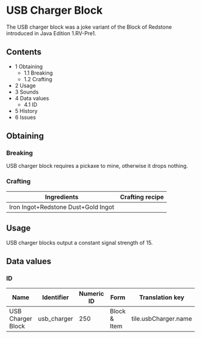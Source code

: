 # USB Charger Block
The USB charger block was a joke variant of the Block of Redstone introduced in Java Edition 1.RV-Pre1.

## Contents
- 1 Obtaining
	- 1.1 Breaking
	- 1.2 Crafting
- 2 Usage
- 3 Sounds
- 4 Data values
	- 4.1 ID
- 5 History
- 6 Issues

## Obtaining
### Breaking
USB charger block requires a pickaxe to mine, otherwise it drops nothing.

### Crafting
| Ingredients                         | Crafting recipe |
|-------------------------------------|-----------------|
| Iron Ingot+Redstone Dust+Gold Ingot |                 |

## Usage
USB charger blocks output a constant signal strength of 15.

## Data values
### ID
| Name              | Identifier  | Numeric ID | Form         | Translation key      |
|-------------------|-------------|------------|--------------|----------------------|
| USB Charger Block | usb_charger | 250        | Block & Item | tile.usbCharger.name |

